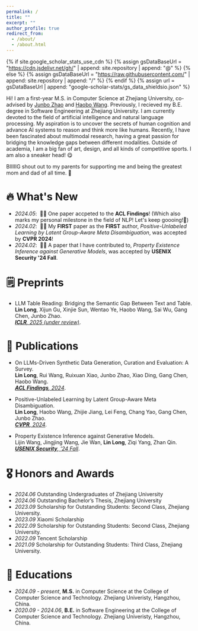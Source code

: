 ```yaml
---
permalink: /
title: ""
excerpt: ""
author_profile: true
redirect_from: 
  - /about/
  - /about.html
---
```


{% if site.google_scholar_stats_use_cdn %}
{% assign gsDataBaseUrl = "https://cdn.jsdelivr.net/gh/" | append: site.repository | append: "@" %}
{% else %}
{% assign gsDataBaseUrl = "https://raw.githubusercontent.com/" | append: site.repository | append: "/" %}
{% endif %}
{% assign url = gsDataBaseUrl | append: "google-scholar-stats/gs_data_shieldsio.json" %}

<span class='anchor' id='about-me'></span>

Hi! I am a first-year M.S. in Computer Science at Zhejiang University, co-advised by [Junbo Zhao](http://jakezhao.net/) and [Haobo Wang](https://hbzju.github.io/). Previously, I recieved my B.E. degree in Software Engineering at Zhejiang University. I am currently devoted to the field of artificial intelligence and natural language processing. My aspiration is to uncover the secrets of human cognition and advance AI systems to reason and think more like humans. Recently, I have been fascinated about multimodal research, having a great passion for bridging the knowledge gaps between different modalities. Outside of academia, I am a big fan of art, design, and all kinds of competitive sports. I am also a sneaker head! 😋

BIIIIIG shout out to my parents for supporting me and being the greatest mom and dad of all time. 🩵


# 🔥 What's New
- *2024.05*: &nbsp;🎉🎉 One paper accpeted to the **ACL Findings**! (Which also marks my personal milestone in the field of NLP! Let's keep goooing!🤩) 
- *2024.02*: &nbsp;🎉🎉 My **FIRST** paper as the **FIRST** author, *Positive-Unlabeled Learning by Latent Group-Aware Meta Disambiguation*, was accepted by **CVPR 2024**! 
- *2024.02*: &nbsp;🎉🎉 A paper that I have contributed to, *Property Existence Inference against Generative Models*, was accepted by **USENIX Security '24 Fall**. 

# 🗒️ Preprints
- LLM Table Reading: Bridging the Semantic Gap Between Text and Table.  
  **Lin Long**, Xijun Gu, Xinjie Sun, Wentao Ye, Haobo Wang, Sai Wu, Gang Chen, Junbo Zhao.  
  [***ICLR**, 2025 (under review)*](https://openreview.net/forum?id=qmsX2R19p9).

# 📝 Publications 

<!-- <div class='paper-box'><div class='paper-box-image'><div><div class="badge">CVPR 2016</div><img src='images/500x300.png' alt="sym" width="100%"></div></div>
<div class='paper-box-text' markdown="1">

[Deep Residual Learning for Image Recognition](https://openaccess.thecvf.com/content_cvpr_2016/papers/He_Deep_Residual_Learning_CVPR_2016_paper.pdf)

**Kaiming He**, Xiangyu Zhang, Shaoqing Ren, Jian Sun

[**Project**](https://scholar.google.com/citations?view_op=view_citation&hl=zh-CN&user=DhtAFkwAAAAJ&citation_for_view=DhtAFkwAAAAJ:ALROH1vI_8AC) <strong><span class='show_paper_citations' data='DhtAFkwAAAAJ:ALROH1vI_8AC'></span></strong>
- Lorem ipsum dolor sit amet, consectetur adipiscing elit. Vivamus ornare aliquet ipsum, ac tempus justo dapibus sit amet. 
</div>
</div>

- [Lorem ipsum dolor sit amet, consectetur adipiscing elit. Vivamus ornare aliquet ipsum, ac tempus justo dapibus sit amet](https://github.com), A, B, C, **CVPR 2020** -->
- On LLMs-Driven Synthetic Data Generation, Curation and Evaluation: A Survey.  
  **Lin Long**, Rui Wang, Ruixuan Xiao, Junbo Zhao, Xiao Ding, Gang Chen, Haobo Wang.  
  [***ACL Findings**, 2024*](https://aclanthology.org/2024.findings-acl.658/).

- Positive-Unlabeled Learning by Latent Group-Aware Meta Disambiguation.  
  **Lin Long**, Haobo Wang, Zhijie Jiang, Lei Feng, Chang Yao, Gang Chen, Junbo Zhao.  
  [***CVPR**, 2024*](https://openaccess.thecvf.com/content/CVPR2024/papers/Long_Positive-Unlabeled_Learning_by_Latent_Group-Aware_Meta_Disambiguation_CVPR_2024_paper.pdf).

- Property Existence Inference against Generative Models.  
  Lijin Wang, Jingjing Wang, Jie Wan, **Lin Long**, Ziqi Yang, Zhan Qin.  
  [***USENIX Security**, '24 Fall*](https://www.usenix.org/conference/usenixsecurity24/presentation/wang-lijin).

# 🎖 Honors and Awards
- *2024.06* Outstanding Undergraduates of Zhejiang University
- *2024.06* Outstanding Bachelor’s Thesis, Zhejiang University
- *2023.09* Scholarship for Outstanding Students: Second Class, Zhejiang University. 
- *2023.09* Xiaomi Scholarship
- *2022.09* Scholarship for Outstanding Students: Second Class, Zhejiang University.  
- *2022.09* Tencent Scholarship
- *2021.09* Scholarship for Outstanding Students: Third Class, Zhejiang University.  

# 📖 Educations
- *2024.09 - present*, **M.S.** in Computer Science at the College of Computer Science and Technology. Zhejiang Univeristy, Hangzhou, China. 
- *2020.09 - 2024.06*, **B.E.** in Software Engineering at the College of Computer Science and Technology. Zhejiang Univeristy, Hangzhou, China. 

<!-- # 💬 Invited Talks
- *2021.06*, Lorem ipsum dolor sit amet, consectetur adipiscing elit. Vivamus ornare aliquet ipsum, ac tempus justo dapibus sit amet. 
- *2021.03*, Lorem ipsum dolor sit amet, consectetur adipiscing elit. Vivamus ornare aliquet ipsum, ac tempus justo dapibus sit amet.  \| [\[video\]](https://github.com/)

# 💻 Internships
- *2019.05 - 2020.02*, [Lorem](https://github.com/), China. -->